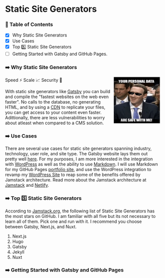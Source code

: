 # Static Site Generators

### 📜 Table of Contents 
- [x] Why Static Site Generators
- [x] Use Cases
- [x] Top 5️⃣ Static Site Generators
- [ ] Getting Started with Gatsby and GitHub Pages.

### ➡️ Why Static Site Generators
<img align="right" width="150" height="150" src="https://github.com/pinapelkod/tech-notes/blob/main/imgs/mark_data_safe.png">

Speed ⚡ Scale 📈 Security 🔐

With static site generators like [Gatsby](https://www.gatsbyjs.com/why-gatsby/) you can build and compile the "fastest websites on the web even faster". No calls to the database, no generating HTML, and by using a [CDN](https://www.cloudflare.com/learning/cdn/what-is-a-cdn/) to replicate your files, you can get access to your content even faster. Adittionally, there are less vulnerabilities to worry about atleast when compared to a CMS solution.

### ➡️ Use Cases

There are several use cases for static site generators spanning industry, technology, user role, and site type. The Gatsby website lays them out pretty well [here](https://www.gatsbyjs.com/use-cases/). For my purposes, I am more interested in the integration with [WordPress](https://www.gatsbyjs.com/guides/wordpress/) as well as the ability to use [Markdown](https://www.gatsbyjs.com/guides/markdown/). I will use Markdown for my GitHub Pages [portfolio site](dev.pinapel.com), and use the WordPress integration to revamp my [WordPress Site](notes.pinapel.com) to reap some of the benefits offered by Jamstack architecture. Read more about the Jamstack architecture at [Jamstack](https://jamstack.org/) and [Netlify](https://www.netlify.com/jamstack/).

### ➡️ Top 5️⃣ Static Site Generators

According to [Jamstack.org](https://jamstack.org/generators/), the following list of Static Site Generators has the most stars on GitHub. I am familiar with all five but its not necessary to learn all of them. Pick one and run with it. I recommend you choose between Gatsby, Next.js, and Nuxt.

1. Next.js
2. Hugo
3. Gatsby
4. Jekyll
5. Nuxt

### ➡️ Getting Started with Gatsby and GitHub Pages


<!-- [Starter Blog](https://www.gatsbyjs.com/starters/gatsbyjs/gatsby-starter-blog/) -->
<!-- [Adding Google Analytics](https://www.mariokandut.com/how-to-add-google-analytics-in-gatsby/) -->


